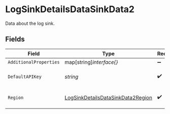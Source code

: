 # LogSinkDetailsDataSinkData2

Data about the log sink.


## Fields

| Field                                                                                         | Type                                                                                          | Required                                                                                      | Description                                                                                   | Example                                                                                       |
| --------------------------------------------------------------------------------------------- | --------------------------------------------------------------------------------------------- | --------------------------------------------------------------------------------------------- | --------------------------------------------------------------------------------------------- | --------------------------------------------------------------------------------------------- |
| `AdditionalProperties`                                                                        | map[string]*interface{}*                                                                      | :heavy_minus_sign:                                                                            | N/A                                                                                           |                                                                                               |
| `DefaultAPIKey`                                                                               | *string*                                                                                      | :heavy_check_mark:                                                                            | The Datadog API key.                                                                          | abcdef12345678900000000000000000                                                              |
| `Region`                                                                                      | [LogSinkDetailsDataSinkData2Region](../../models/shared/logsinkdetailsdatasinkdata2region.md) | :heavy_check_mark:                                                                            | The Datadog region.                                                                           | eu                                                                                            |